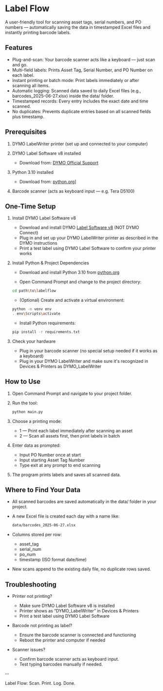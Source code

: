 # Label Flow

A user-friendly tool for scanning asset tags, serial numbers, and PO numbers — automatically saving the data in timestamped Excel files and instantly printing barcode labels.


## Features

- Plug-and-scan: Your barcode scanner acts like a keyboard — just scan and go.
- Multi-field labels: Prints Asset Tag, Serial Number, and PO Number on each label.
- Instant printing or batch mode: Print labels immediately or after scanning all items.
- Automatic logging: Scanned data saved to daily Excel files (e.g., barcodes_2025-06-27.xlsx) inside the data/ folder.
- Timestamped records: Every entry includes the exact date and time scanned.
- No duplicates: Prevents duplicate entries based on all scanned fields plus timestamp.


## Prerequisites
1. DYMO LabelWriter printer (set up and connected to your computer)

2. DYMO Label Software v8 installed
    - Download from: [DYMO Official Support](https://www.dymo.com/support?cfid=dymo-compatibility-chart)

3. Python 3.10 installed
    - Download from: [python.org](https://www.python.org/downloads/release/python-3100/)]

4. Barcode scanner (acts as keyboard input — e.g. Tera D5100)


## One-Time Setup

1. Install DYMO Label Software v8
    - Download and install DYMO [Label Software v8](https://www.dymo.com/support?cfid=dymo-compatibility-chart) (NOT DYMO Connect)
    - Plug in and set up your DYMO LabelWriter printer as described in the DYMO instructions
    - Print a test label using DYMO Label Software to confirm your printer works

2. Install Python & Project Dependencies
    - Download and install Python 3.10 from [python.org](https://www.python.org/downloads/release/python-3100/)

    - Open Command Prompt and change to the project directory:

    ```bash
    cd path\to\labelflow
    ```
    - (Optional) Create and activate a virtual environment:
    ```bash
    python -m venv env
    . env\Scripts\activate
    ```

    - Install Python requirements:
    ```bash
    pip install -r requirements.txt
    ```

3. Check your hardware
    - Plug in your barcode scanner (no special setup needed if it works as a keyboard)
    - Plug in your DYMO LabelWriter and make sure it's recognized in Devices & Printers as DYMO_LabelWriter


## How to Use
1. Open Command Prompt and navigate to your project folder.

2. Run the tool:
    ```bash
    python main.py
    ```

3. Choose a printing mode:
    - 1 — Print each label immediately after scanning an asset
    - 2 — Scan all assets first, then print labels in batch

4. Enter data as prompted:
    - Input PO Number once at start
    - Input starting Asset Tag Number
    - Type exit at any prompt to end scanning

5. The program prints labels and saves all scanned data.


## Where to Find Your Data
- All scanned barcodes are saved automatically in the data/ folder in your project.

- A new Excel file is created each day with a name like:
    ```bash
    data/barcodes_2025-06-27.xlsx
    ```

- Columns stored per row:
    - asset_tag
    - serial_num
    - po_num
    - timestamp (ISO format date/time)

- New scans append to the existing daily file, no duplicate rows saved.

## Troubleshooting
- Printer not printing?
    - Make sure DYMO Label Software v8 is installed
    - Printer shows as “DYMO_LabelWriter” in Devices & Printers
    - Print a test label using DYMO Label Software

- Barcode not printing as label?
    - Ensure the barcode scanner is connected and functioning
    - Reboot the printer and computer if needed

- Scanner issues?
    - Confirm barcode scanner acts as keyboard input.
    - Test typing barcodes manually if needed.

--

Label Flow: Scan. Print. Log. Done.





